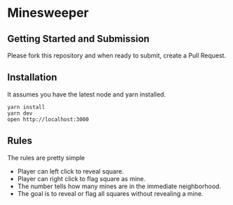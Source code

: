 # Minesweeper

## Getting Started and Submission

Please fork this repository and when ready to submit, create a Pull Request.

## Installation

It assumes you have the latest node and yarn installed.

```
yarn install
yarn dev
open http://localhost:3000
```

## Rules

The rules are pretty simple

* Player can left click to reveal square.
* Player can right click to flag square as mine.
* The number tells how many mines are in the immediate neighborhood.
* The goal is to reveal or flag all squares without revealing a mine.
